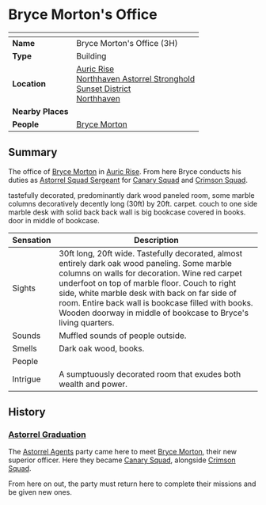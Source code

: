 # Bryce Morton's Office

| []() | |
| --- | --- |
| **Name** | Bryce Morton's Office (3H) |
| **Type** | Building |
| **Location** | [Auric Rise](auric-rise.md)<br />[Northhaven Astorrel Stronghold](../strongholds/northhaven-astorrel-stronghold.md)<br />[Sunset District](../districts/sunset-district.md)<br />[Northhaven](../cities/northhaven.md) |
| **Nearby Places** | |
| **People** | [Bryce Morton](../../people/bryce-morton.md) |

## Summary

The office of [Bryce Morton](../../people/bryce-morton.md) in [Auric Rise](auric-rise.md). From here Bryce conducts his duties as [Astorrel Squad Sergeant](../../civilisations/kingdom-of-astor/organisations/astorrel/ranks/4-squad-sergeant.md) for [Canary Squad](../../civilisations/kingdom-of-astor/organisations/astorrel/squads/canary.md) and [Crimson Squad](../../civilisations/kingdom-of-astor/organisations/astorrel/squads/ruby.md).

tastefully decorated, predominantly dark wood paneled room, some marble columns decoratively
decently long (30ft) by 20ft. carpet.
couch to one side
marble desk with solid back
back wall is big bookcase covered in books. door in middle of bookcase.


| Sensation | Description |
| ---- | --- |
| Sights | 30ft long, 20ft wide. Tastefully decorated, almost entirely dark oak wood paneling. Some marble columns on walls for decoration. Wine red carpet underfoot on top of marble floor. Couch to right side, white marble desk with back on far side of room. Entire back wall is bookcase filled with books. Wooden doorway in middle of bookcase to Bryce's living quarters. |
| Sounds | Muffled sounds of people outside. |
| Smells | Dark oak wood, books. |
| People | |
| Intrigue | A sumptuously decorated room that exudes both wealth and power. |

## History

### [Astorrel Graduation](../../../campaigns/astorrel-agents/storylines/astorrel-graduation.md)

The [Astorrel Agents](../../../campaigns/astorrel-agents/README.md) party came here to meet [Bryce Morton](../../people/bryce-morton.md), their new superior officer. Here they became [Canary Squad](../../civilisations/kingdom-of-astor/organisations/astorrel/squads/canary.md), alongside [Crimson Squad](../../civilisations/kingdom-of-astor/organisations/astorrel/squads/ruby.md).

From here on out, the party must return here to complete their missions and be given new ones.

